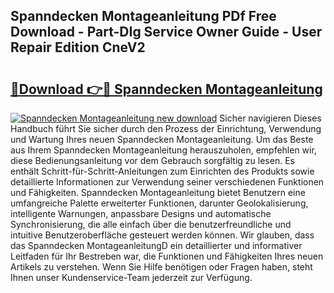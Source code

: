 ## Spanndecken Montageanleitung PDf Free Download - Part-DIg Service Owner Guide - User Repair Edition CneV2

# <h2><a href="http://df8abl.blite.top/?on=Spanndecken+Montageanleitung">🔗Download 👉🔴 Spanndecken Montageanleitung</a></h2>

[![Spanndecken Montageanleitung new download](https://i.imgur.com/lujVjoI.png)](http://df8abl.blite.top/?on=Spanndecken+Montageanleitung)
Sicher navigieren Dieses Handbuch führt Sie sicher durch den Prozess der Einrichtung, Verwendung und Wartung Ihres neuen Spanndecken Montageanleitung. Um das Beste aus Ihrem Spanndecken Montageanleitung herauszuholen, empfehlen wir, diese Bedienungsanleitung vor dem Gebrauch sorgfältig zu lesen. Es enthält Schritt-für-Schritt-Anleitungen zum Einrichten des Produkts sowie detaillierte Informationen zur Verwendung seiner verschiedenen Funktionen und Fähigkeiten. Spanndecken Montageanleitung bietet Benutzern eine umfangreiche Palette erweiterter Funktionen, darunter Geolokalisierung, intelligente Warnungen, anpassbare Designs und automatische Synchronisierung, die alle einfach über die benutzerfreundliche und intuitive Benutzeroberfläche gesteuert werden können. Wir glauben, dass das Spanndecken MontageanleitungD ein detaillierter und informativer Leitfaden für Ihr Bestreben war, die Funktionen und Fähigkeiten Ihres neuen Artikels zu verstehen. Wenn Sie Hilfe benötigen oder Fragen haben, steht Ihnen unser Kundenservice-Team jederzeit zur Verfügung.
